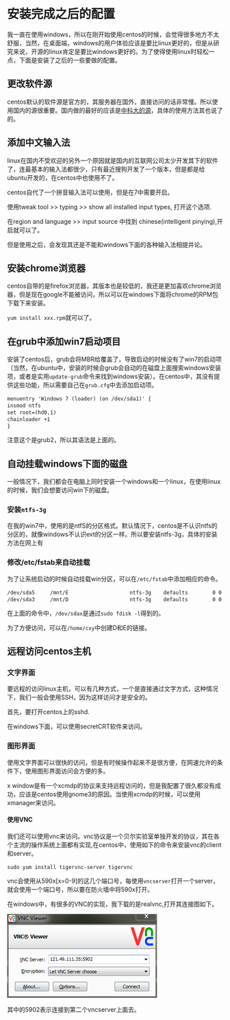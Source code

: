 安装完成之后的配置
===

我一直在使用windows，所以在刚开始使用centos的时候，会觉得很多地方不太舒服，当然，在桌面端，windows的用户体验应该是要比linux更好的，但是从研究来说，开源的linux肯定是要比windows更好的。为了使得使用linux时轻松一点，下面是安装了之后的一些要做的配置。

## 更改软件源
centos默认的软件源是官方的，其服务器在国外，直接访问的话非常慢。所以使用国内的源很重要。国内做的最好的应该是[中科大的源](http://mirrors.ustc.edu.cn/)，具体的使用方法其也说了的。


## 添加中文输入法
linux在国内不受欢迎的另外一个原因就是国内的互联网公司太少开发其下的软件了，连最基本的输入法都很少，只有最近搜狗开发了一个版本，但是都是给ubuntu开发的，在centos中也使用不了。

centos自代了一个拼音输入法可以使用，但是在7中需要开启。

使用tweak tool >> typing >> show all installed input types, 打开这个选项.

在region and language >> input source 中找到 chinese(intelligent pinying),开启就可以了。

但是使用之后，会发现其还是不能和windows下面的各种输入法相提并论。

## 安装chrome浏览器
centos自带的是firefox浏览器，其版本也是较低的，我还是更加喜欢chrome浏览器，但是现在google不能被访问，所以可以在windows下面将chrome的RPM包下载下来安装。

`yum install xxx.rpm`就可以了。

## 在grub中添加win7启动项目
安装了centos后，grub会将MBR给覆盖了，导致启动的时候没有了win7的启动项（当然，在ubuntu中，安装的时候会grub会自动的在磁盘上面搜索windows安装项，或者是实用`update-grub`命令来找到windows安装）。在centos中，其没有提供这些功能，所以需要自己在`grub.cfg`中去添加启动项。


```
menuentry 'Windows 7 (loader) (on /dev/sda1)' {
insmod ntfs
set root=(hd0,1)
chainloader +1
}
```
注意这个是grub2，所以其语法是上面的。

## 自动挂载windows下面的磁盘
一般情况下，我们都会在电脑上同时安装一个windows和一个linux，在使用linux的时候，我们会想要访问win下的磁盘。

### 安装`ntfs-3g`
在我的win7中，使用的是ntfS的分区格式。默认情况下，centos是不认识ntfs的分区的，就像windows不认识ext的分区一样。所以要安装ntfs-3g，具体的安装方法在网上有

### 修改/etc/fstab来自动挂载
为了让系统启动的时候自动挂载win分区，可以在`/etc/fstab`中添加相应的命令。

```
/dev/sda5     /mnt/E                    ntfs-3g    defaults        0 0
/dev/sda3     /mnt/D                    ntfs-3g    defaults        0 0 
```
在上面的命令中，`/dev/sdax`是通过`sudo fdisk -l`得到的。

为了方便访问，可以在`/home/cxy`中创建D和E的链接。

## 远程访问centos主机

### 文字界面
要远程的访问linux主机，可以有几种方式，一个是直接通过文字方式，这种情况下，我们一般会使用SSH，因为这样访问才是安全的。

首先，要打开centos上的sshd.

在windows下面，可以使用secretCRT软件来访问。

### 图形界面
使用文字界面可以很快的访问，但是有时候操作起来不是很方便，在网速允许的条件下，使用图形界面访问会方便的多。

x window是有一个xcmdp的协议来支持远程访问的，但是我配置了很久都没有成功，应该是centos使用gnome3的原因。当使用xcmdp的时候，可以使用xmanager来访问。

#### 使用VNC
我们还可以使用vnc来访问。vnc协议是一个贝尔实验室单独开发的协议，其在各个主流的操作系统上面都有实现,在centos中，使用如下的命令来安装vnc的client和server。

```
sudo yum install tigervnc-server tigervnc
```

vnc会使用从590x[x=0-9]的这几个端口号，每使用`vncserver`打开一个server，就会使用一个端口号，所以要在防火墙中将590x打开。

在windows中，有很多的VNC的实现，我下载的是realvnc,打开其连接图如下。

![realvnc连接](./vncv.png)

其中的5902表示连接到第二个vncserver上面去。

